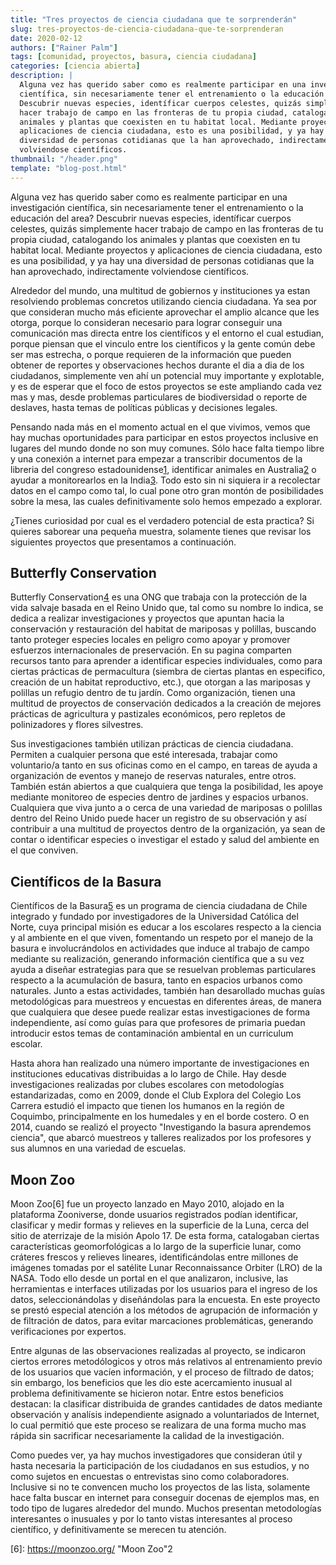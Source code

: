 ```yaml
---
title: "Tres proyectos de ciencia ciudadana que te sorprenderán"
slug: tres-proyectos-de-ciencia-ciudadana-que-te-sorprenderan
date: 2020-02-12
authors: ["Rainer Palm"]
tags: [comunidad, proyectos, basura, ciencia ciudadana]
categories: [ciencia abierta]
description: |
  Alguna vez has querido saber como es realmente participar en una investigación
  científica, sin necesariamente tener el entrenamiento o la educación del area?
  Descubrir nuevas especies, identíficar cuerpos celestes, quizás simplemente
  hacer trabajo de campo en las fronteras de tu propia ciudad, catalogando los
  animales y plantas que coexisten en tu habitat local. Mediante proyectos y
  aplicaciones de ciencia ciudadana, esto es una posibilidad, y ya hay una
  diversidad de personas cotidianas que la han aprovechado, indirectamente
  volviendose científicos.
thumbnail: "/header.png"
template: "blog-post.html"
---
```


<!-- # Tres proyectos de ciencia ciudadana que te sorprenderán -->
<!-- **Por Rainer Palm** -->

Alguna vez has querido saber como es realmente participar en una investigación
científica, sin necesariamente tener el entrenamiento o la educación del area?
Descubrir nuevas especies, identíficar cuerpos celestes, quizás simplemente
hacer trabajo de campo en las fronteras de tu propia ciudad, catalogando los
animales y plantas que coexisten en tu habitat local. Mediante proyectos y
aplicaciones de ciencia ciudadana, esto es una posibilidad, y ya hay una
diversidad de personas cotidianas que la han aprovechado, indirectamente
volviendose científicos.

<!-- TEASER_END -->

Alrededor del mundo, una multitud de gobiernos y instituciones ya estan
resolviendo problemas concretos utilizando ciencia ciudadana. Ya sea por que
consideran mucho más eficiente aprovechar el amplio alcance que les otorga,
porque lo consideran necesario para lograr conseguir una comunicación mas
directa entre los científicos y el entorno el cual estudian, porque piensan que
el vinculo entre los científicos y la gente común debe ser mas estrecha, o
porque requieren de la información que pueden obtener de reportes y
observaciones hechos durante el dia a dia de los ciudadanos, simplemente ven ahí
un potencial muy importante y explotable, y es de esperar que el foco de estos
proyectos se este ampliando cada vez mas y mas, desde problemas particulares de
biodiversidad o reporte de deslaves, hasta temas de políticas públicas y
decisiones legales.

Pensando nada más en el momento actual en el que vivimos, vemos que hay muchas
oportunidades para participar en estos proyectos inclusive en lugares del mundo
donde no son muy comunes. Sólo hace falta tiempo libre y una conexión a internet
para empezar a transcribir documentos de la libreria del congreso
estadounidense[1], identificar animales en Australia[2] o ayudar a monitorearlos
en la India[3]. Todo esto sin ni siquiera ir a recolectar datos en el campo como
tal, lo cual pone otro gran montón de posibilidades sobre la mesa, las cuales
definitivamente solo hemos empezado a explorar.

¿Tienes curiosidad por cual es el verdadero potencial de esta practica? Si
quieres saborear una pequeña muestra, solamente tienes que revisar los
siguientes proyectos que presentamos a continuación.

## Butterfly Conservation

Butterfly Conservation[4] es una ONG que trabaja con la protección de la vida
salvaje basada en el Reino Unido que, tal como su nombre lo indica, se dedica a
realizar investigaciones y proyectos que apuntan hacia la conservación y
restauración del habitat de mariposas y polillas, buscando tanto proteger
especies locales en peligro como apoyar y promover esfuerzos internacionales de
preservación. En su pagina comparten recursos tanto para aprender a identificar
especies individuales, como para ciertas prácticas de permacultura (siembra de
ciertas plantas en especifico, creación de un habitat reproductivo, etc.), que
otorgan a las mariposas y polillas un refugio dentro de tu jardín. Como
organización, tienen una multitud de proyectos de conservación dedicados a la
creación de mejores prácticas de agricultura y pastizales económicos, pero
repletos de polinizadores y flores silvestres.

Sus investigaciones también utilizan prácticas de ciencia ciudadana. Permiten a
cualquier persona que esté interesada, trabajar como voluntario/a tanto en sus
oficinas como en el campo, en tareas de ayuda a organización de eventos y manejo
de reservas naturales, entre otros. También están abiertos a que cualquiera que
tenga la posibilidad, les apoye mediante monitoreo de especies dentro de
jardines y espacios urbanos. Cualquiera que viva junto a o cerca de una variedad
de mariposas o polillas dentro del Reino Unido puede hacer un registro de su
observación y así contribuir a una multitud de proyectos dentro de la
organización, ya sean de contar o identificar especies o investigar el estado y
salud del ambiente en el que conviven.

## Científicos de la Basura

Científicos de la Basura[5] es un programa de ciencia ciudadana de Chile
integrado y fundado por investigadores de la Universidad Católica del Norte,
cuya principal misión es educar a los escolares respecto a la ciencia y al
ambiente en el que viven, fomentando un respeto por el manejo de la basura e
involucrándolos en actividades que induce al trabajo de campo mediante su
realización, generando información científica que a su vez ayuda a diseñar
estrategias para que se resuelvan problemas particulares respecto a la
acumulación de basura, tanto en espacios urbanos como naturales. Junto a estas
actividades, también han desarollado muchas guías metodológicas para muestreos y
encuestas en diferentes áreas, de manera que cualquiera que desee puede realizar
estas investigaciones de forma independiente, así como guías para que profesores
de primaria puedan introducir estos temas de contaminación ambiental en un
curriculum escolar.

Hasta ahora han realizado una número importante de investigaciones en
instituciones educativas distribuidas a lo largo de Chile. Hay desde
investigaciones realizadas por clubes escolares con metodologías estandarizadas,
como en 2009, donde el Club Explora del Colegio Los Carrera estudió el impacto
que tienen los humanos en la región de Coquimbo, principalmente en los humedales
y en el borde costero. O en 2014, cuando se realizó el proyecto "Investigando la
basura aprendemos ciencia", que abarcó muestreos y talleres realizados por los
profesores y sus alumnos en una variedad de escuelas.

## Moon Zoo

Moon Zoo\[6\] fue un proyecto lanzado en Mayo 2010, alojado en la plataforma
Zooniverse, donde usuarios registrados podían identificar, clasificar y medir
formas y relieves en la superficie de la Luna, cerca del sitio de aterrizaje de
la misión Apolo 17. De esta forma, catalogaban ciertas características
geomorfológicas a lo largo de la superficie lunar, como cráteres frescos y
relieves lineares, identificándolas entre millones de imágenes tomadas por el
satélite Lunar Reconnaissance Orbiter (LRO) de la NASA. Todo ello desde un
portal en el que analizaron, inclusive, las herramientas e interfaces utilizadas
por los usuarios para el ingreso de los datos, seleccionándolas y diseñándolas
para la encuesta. En este proyecto se prestó especial atención a los métodos de
agrupación de información y de filtración de datos, para evitar marcaciones
problemáticas, generando verificaciones por expertos.

Entre algunas de las observaciones realizadas al proyecto, se indicaron ciertos
errores metodólogicos y otros más relativos al entrenamiento previo de los
usuarios que vacíen información, y el proceso de filtrado de datos; sin embargo,
los beneficios que les dio este acercamiento inusual al problema definitivamente
se hicieron notar. Entre estos beneficios destacan: la clasificar distribuida de
grandes cantidades de datos mediante observación y analísis independiente
asignado a voluntariados de Internet, lo cual permitió que este proceso se
realizara de una forma mucho mas rápida sin sacrificar necesariamente la calidad
de la investigación.

Como puedes ver, ya hay muchos investigadores que consideran útil y hasta
necesaria la participación de los ciudadanos en sus estudios, y no como sujetos
en encuestas o entrevistas sino como colaboradores. Inclusive si no te convencen
mucho los proyectos de las lista, solamente hace falta buscar en internet para
conseguir docenas de ejemplos mas, en todo tipo de lugares alrededor del mundo.
Muchos presentan metodologías interesantes o inusuales y por lo tanto vistas
interesantes al proceso científico, y definitivamente se merecen tu atención.

\[6\]: https://moonzoo.org/ "Moon Zoo"2

[1]: https://crowd.loc.gov/ "By The People"
[2]: https://volunteer.ala.org.au/wildlife-spotter "DigiVol - Wildlife Spotter"
[3]: https://www.bioatlasindia.org/bai-websites "Biodiversity Atlas - India"
[4]: https://butterfly-conservation.org/ "Butterfly Conservation"
[5]: http://www.cientificosdelabasura.cl "Científicos de la Basura"

